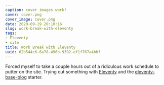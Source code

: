 ```yaml
---
caption: cover images work!
cover: cover.png
cover_image: cover.png
date: 2020-09-19 20:10:16
slug: work-break-with-eleventy
tags:
- Eleventy
- site
title: Work Break with Eleventy
uuid: 62b544c6-6a78-496b-9392-ef1f767a4bbf
---
```


[Eleventy]: https://11ty.dev
[eleventy-base-blog]: https://github.com/11ty/eleventy-base-blog

Forced myself to take a couple hours out of a ridiculous work schedule to putter on the site.
Trying out something with [Eleventy][] and the [eleventy-base-blog][] starter.